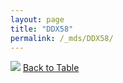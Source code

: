 ```yaml
---
layout: page
title: "DDX58"
permalink: /_mds/DDX58/
---
```


![](../../alns_9.28.22/aln_5HSAA029348_0.965.png?raw=true
)
[Back to Table](../../display)

